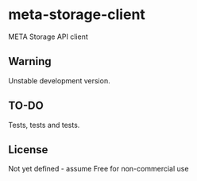 # meta-storage-client

META Storage API client

## Warning
Unstable development version.

## TO-DO
Tests, tests and tests.

## License
Not yet defined - assume Free for non-commercial use